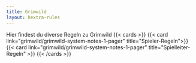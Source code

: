 ```yaml
---
title: Grimwild
layout: hextra-rules
---
```


Hier findest du diverse Regeln zu Grimwild 
{{< cards >}}
  {{< card link="grimwild/grimwild-system-notes-1-pager" title="Spieler-Regeln">}}
  {{< card link="grimwild/grimwild-system-notes-1-pager" title="Spielleiter-Regeln" >}}
{{< /cards >}}